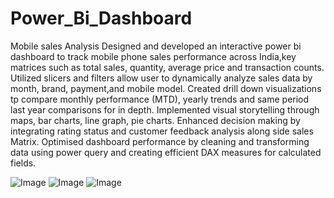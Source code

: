 
# Power_Bi_Dashboard
Mobile sales Analysis
Designed and developed an interactive power bi dashboard to track mobile phone sales performance across India,key matrices such as total sales, quantity, average price and transaction counts.
Utilized slicers and filters allow user to dynamically analyze sales data by month, brand, payment,and mobile model.
Created drill down visualizations tp compare monthly performance (MTD), yearly trends and same period last year comparisons for in depth.
Implemented visual storytelling through maps, bar charts, line graph, pie charts.
Enhanced decision making by integrating rating status and customer feedback analysis along side sales Matrix.
Optimised dashboard performance by cleaning and transforming data using power query and creating efficient DAX measures for calculated fields.

![Image](https://github.com/user-attachments/assets/aeca983c-553e-4d30-bbd2-5d0de5f4507d)
![Image](https://github.com/user-attachments/assets/5face6b6-4930-4e50-b5d4-4f0488fe0b67)
![Image](https://github.com/user-attachments/assets/25688f34-364c-49fc-b6a1-0b14a0b0166b)
